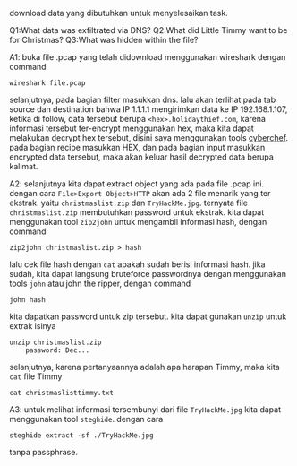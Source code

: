 download data yang dibutuhkan untuk menyelesaikan task.

Q1:What data was exfiltrated via DNS?
Q2:What did Little Timmy want to be for Christmas?
Q3:What was hidden within the file?

A1:
buka file .pcap yang telah didownload menggunakan wireshark dengan command
```
wireshark file.pcap
```
selanjutnya, pada bagian filter masukkan dns. lalu akan terlihat pada tab source dan 
destination bahwa IP 1.1.1.1 mengirimkan data ke IP 192.168.1.107, ketika di follow,
data tersebut berupa `<hex>.holidaythief.com`, karena informasi tersebut ter-encrypt
menggunakan hex, maka kita dapat melakukan decrypt hex tersebut, disini saya menggunakan
tools [cyberchef](cyberchef.org). pada bagian recipe masukkan HEX, dan pada bagian input
masukkan encrypted data tersebut, maka akan keluar hasil decrypted data berupa kalimat.

A2:
selanjutnya kita dapat extract object yang ada pada file .pcap ini. dengan cara
`File>Export Object>HTTP` akan ada 2 file menarik yang ter ekstrak. yaitu 
`christmaslist.zip` dan `TryHackMe.jpg`. ternyata file `christmaslist.zip` membutuhkan
password untuk ekstrak. kita dapat menggunakan tool `zip2john` untuk mengambil informasi
hash, dengan command
```
zip2john christmaslist.zip > hash
```
lalu cek file hash dengan `cat` apakah sudah berisi informasi hash. jika sudah, kita dapat
langsung bruteforce passwordnya dengan menggunakan tools `john` atau john the ripper,
dengan command
```
john hash
```
kita dapatkan password untuk zip tersebut. kita dapat gunakan `unzip` untuk extrak isinya
```
unzip christmaslist.zip
	password: Dec...
```
selanjutnya, karena pertanyaannya adalah apa harapan Timmy, maka kita `cat` file Timmy
```
cat christmaslisttimmy.txt
```

A3:
untuk melihat informasi tersembunyi dari file `TryHackMe.jpg` kita dapat menggunakan
tool `steghide`. dengan cara
```
steghide extract -sf ./TryHackMe.jpg
```
tanpa passphrase.
